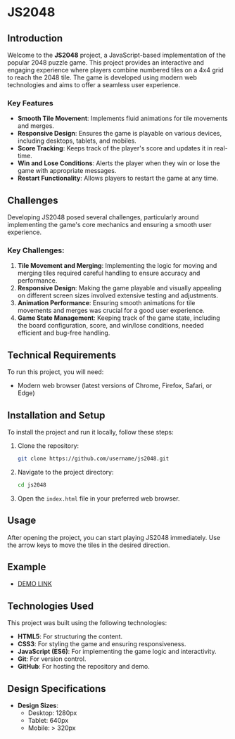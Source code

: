 # JS2048

## Introduction

Welcome to the **JS2048** project, a JavaScript-based implementation of the popular 2048 puzzle game. This project provides an interactive and engaging experience where players combine numbered tiles on a 4x4 grid to reach the 2048 tile. The game is developed using modern web technologies and aims to offer a seamless user experience.

### Key Features

- **Smooth Tile Movement**: Implements fluid animations for tile movements and merges.
- **Responsive Design**: Ensures the game is playable on various devices, including desktops, tablets, and mobiles.
- **Score Tracking**: Keeps track of the player's score and updates it in real-time.
- **Win and Lose Conditions**: Alerts the player when they win or lose the game with appropriate messages.
- **Restart Functionality**: Allows players to restart the game at any time.

## Challenges

Developing JS2048 posed several challenges, particularly around implementing the game's core mechanics and ensuring a smooth user experience.

### Key Challenges:

1. **Tile Movement and Merging**: Implementing the logic for moving and merging tiles required careful handling to ensure accuracy and performance.
2. **Responsive Design**: Making the game playable and visually appealing on different screen sizes involved extensive testing and adjustments.
3. **Animation Performance**: Ensuring smooth animations for tile movements and merges was crucial for a good user experience.
4. **Game State Management**: Keeping track of the game state, including the board configuration, score, and win/lose conditions, needed efficient and bug-free handling.

## Technical Requirements

To run this project, you will need:

- Modern web browser (latest versions of Chrome, Firefox, Safari, or Edge)

## Installation and Setup

To install the project and run it locally, follow these steps:

1. Clone the repository:
    ```bash
    git clone https://github.com/username/js2048.git
    ```

2. Navigate to the project directory:
    ```bash
    cd js2048
    ```

3. Open the `index.html` file in your preferred web browser.

## Usage

After opening the project, you can start playing JS2048 immediately. Use the arrow keys to move the tiles in the desired direction.

## Example

- [DEMO LINK](https://bodyarespect.github.io/js2048/)

## Technologies Used

This project was built using the following technologies:

- **HTML5**: For structuring the content.
- **CSS3**: For styling the game and ensuring responsiveness.
- **JavaScript (ES6)**: For implementing the game logic and interactivity.
- **Git**: For version control.
- **GitHub**: For hosting the repository and demo.

## Design Specifications

- **Design Sizes**:
  - Desktop: 1280px
  - Tablet: 640px
  - Mobile: > 320px
